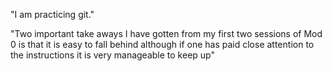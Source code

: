 "I am practicing git."

"Two important take aways I have gotten from my first two sessions of Mod 0 is that it is easy to fall behind although if one has paid close attention to the instructions it is very manageable to keep up"
